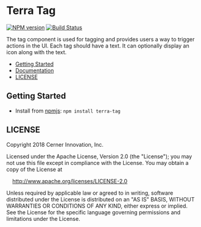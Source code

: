 # Terra Tag


[![NPM version](http://img.shields.io/npm/v/terra-tag.svg)](https://www.npmjs.org/package/terra-tag)
[![Build Status](https://travis-ci.org/cerner/terra-core.svg?branch=master)](https://travis-ci.org/cerner/terra-core)

The tag component is used for tagging and provides users a way to trigger actions in the UI. Each tag should have a text.
It can optionally display an icon along with the text.

- [Getting Started](#getting-started)
- [Documentation](https://github.com/cerner/terra-core/tree/master/packages/terra-tag/docs)
- [LICENSE](#license)

## Getting Started

- Install from [npmjs](https://www.npmjs.com): `npm install terra-tag`

## LICENSE

Copyright 2018 Cerner Innovation, Inc.

Licensed under the Apache License, Version 2.0 (the "License"); you may not use this file except in compliance with the License. You may obtain a copy of the License at

&nbsp;&nbsp;&nbsp;&nbsp;http://www.apache.org/licenses/LICENSE-2.0

Unless required by applicable law or agreed to in writing, software distributed under the License is distributed on an "AS IS" BASIS, WITHOUT WARRANTIES OR CONDITIONS OF ANY KIND, either express or implied. See the License for the specific language governing permissions and limitations under the License.
